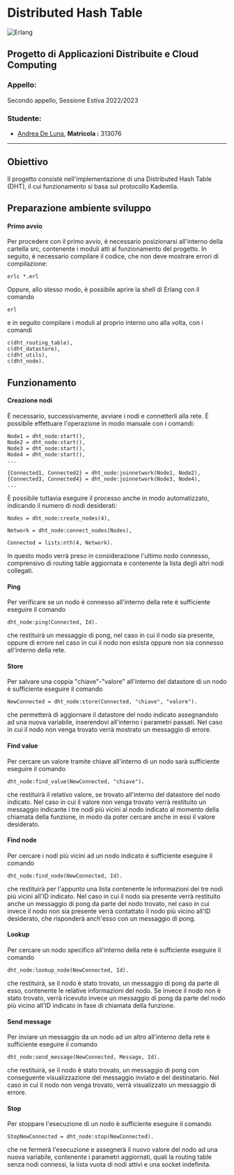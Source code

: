 # Distributed Hash Table
![Erlang](https://img.shields.io/badge/Erlang-red.svg?style=flat-square&logo=erlang)

## Progetto di Applicazioni Distribuite e Cloud Computing

### Appello:
Secondo appello, Sessione Estiva 2022/2023

### Studente:
* [Andrea De Luna](https://github.com/andreadeluna), **Matricola :** 313076

-----------------------------------------------------
## Obiettivo
Il progetto consiste nell'implementazione di una Distributed Hash Table (DHT), il cui funzionamento si basa sul protocollo Kademlia.


## Preparazione ambiente sviluppo

#### Primo avvio
Per procedere con il primo avvio, è necessario posizionarsi all'interno della cartella src, contenente i moduli atti al funzionamento del progetto.
In seguito, è necessario compilare il codice, che non deve mostrare errori di compilazione:

```
erlc *.erl
```

Oppure, allo stesso modo, è possibile aprire la shell di Erlang con il comando

```
erl
```

e in seguito compilare i moduli al proprio interno uno alla volta, con i comandi

```
c(dht_routing_table),
c(dht_datastore),
c(dht_utils),
c(dht_node).
```
## Funzionamento
#### Creazione nodi
È necessario, successivamente, avviare i nodi e connetterli alla rete. È possibile effettuare
l'operazione in modo manuale con i comandi:

```
Node1 = dht_node:start(),
Node2 = dht_node:start(),
Node3 = dht_node:start(),
Node4 = dht_node:start(),
...

{Connected1, Connected2} = dht_node:joinnetwork(Node1, Node2),
{Connected3, Connected4} = dht_node:joinnetwork(Node3, Node4),
...
```

È possibile tuttavia eseguire il processo anche in modo automatizzato, indicando il numero di nodi desiderati:

```
Nodes = dht_node:create_nodes(4),

Network = dht_node:connect_nodes(Nodes),

Connected = lists:nth(4, Network).
```

In questo modo verrà preso in considerazione l'ultimo nodo connesso, comprensivo di routing table aggiornata e contenente la lista degli altri nodi collegati.

#### Ping
Per verificare se un nodo è connesso all'interno della rete è sufficiente eseguire il comando

```
dht_node:ping(Connected, Id).
```

che restituirà un messaggio di pong, nel caso in cui il nodo sia presente, oppure di errore nel caso in cui il nodo non esista oppure non sia connesso all'interno della rete.

#### Store
Per salvare una coppia "chiave"-"valore" all'interno del datastore di un nodo è sufficiente eseguire il comando

```
NewConnected = dht_node:store(Connected, "chiave", "valore").
```

che permetterà di aggiornare il datastore del nodo indicato assegnandolo ad una nuova variabile, inserendovi all'interno i parametri passati.
Nel caso in cui il nodo non venga trovato verrà mostrato un messaggio di errore.

#### Find value
Per cercare un valore tramite chiave all'interno di un nodo sarà sufficiente eseguire il comando

```
dht_node:find_value(NewConnected, "chiave").
```

che restituirà il relativo valore, se trovato all'interno del datastore del nodo indicato.
Nel caso in cui il valore non venga trovato verrà restituito un messaggio indicante i tre nodi più vicini al
nodo indicato al momento della chiamata della funzione, in modo da poter cercare anche in essi il valore desiderato.

#### Find node
Per cercare i nodi più vicini ad un nodo indicato è sufficiente eseguire il comando

```
dht_node:find_node(NewConnected, Id).
```

che restituirà per l'appunto una lista contenente le informazioni dei tre nodi più vicini all'ID indicato.
Nel caso in cui il nodo sia presente verrà restituito anche un messaggio di pong da parte del nodo trovato,
nel caso in cui invece il nodo non sia presente verrà contattato il nodo più vicino all'ID desiderato,
che risponderà anch'esso con un messaggio di pong.

#### Lookup
Per cercare un nodo specifico all'interno della rete è sufficiente eseguire il comando

```
dht_node:lookup_node(NewConnected, Id).
```

che restituirà, se il nodo è stato trovato, un messaggio di pong da parte di esso, contenente le relative informazioni del nodo.
Se invece il nodo non è stato trovato, verrà ricevuto invece un messaggio di pong da parte del nodo più vicino all'ID indicato
in fase di chiamata della funzione.

#### Send message
Per inviare un messaggio da un nodo ad un altro all'interno della rete è sufficiente eseguire il comando

```
dht_node:send_message(NewConnected, Message, Id).
```

che restituirà, se il nodo è stato trovato, un messaggio di pong con conseguente visualizzazione del messaggio inviato e del destinatario. 
Nel caso in cui il nodo non venga trovato, verrà visualizzato un messaggio di errore.

#### Stop
Per stoppare l'esecuzione di un nodo è sufficiente eseguire il comando 

```
StopNewConnected = dht_node:stop(NewConnected).
```

che ne fermerà l'esecuzione e assegnerà il nuovo valore del nodo ad una nuova variabile, 
contenente i parametri aggiornati, quali la routing table senza nodi connessi, la lista vuota di nodi attivi 
e una socket indefinita.